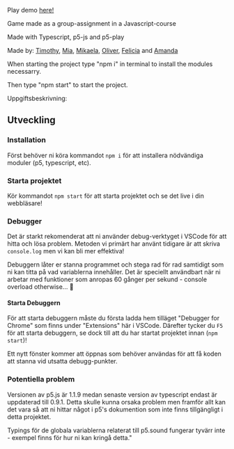 Play demo [here!](https://balla-ur-online.netlify.app/)

Game made as a group-assignment in a Javascript-course

Made with Typescript, p5-js and p5-play

Made by: [Timothy](https://github.com/TimothyGramnaes), [Mia](https://github.com/miaherman), [Mikaela](https://github.com/MikaelaAnd), [Oliver](https://github.com/Browbeans),
[Felicia](https://github.com/feliciavonbraun) and [Amanda](https://github.com/AmandaStahlberg)

When starting the project type "npm i" in terminal to install the modules necessarry.

Then type "npm start" to start the project.

Uppgiftsbeskrivning:

## Utveckling
### Installation
Först behöver ni köra kommandot `npm i` för att installera nödvändiga moduler (p5, typescript, etc).

### Starta projektet
Kör kommandot `npm start` för att starta projektet och se det live i din webbläsare!

### Debugger
Det är starkt rekomenderat att ni använder debug-verktyget i VSCode för att hitta och lösa problem. Metoden vi primärt har använt tidigare är att skriva `console.log` men vi kan bli mer effektiva!

Debuggern låter er stanna programmet och stega rad för rad samtidigt som ni kan titta på vad variablerna innehåller. Det är speciellt användbart när ni arbetar med funktioner som anropas 60 gånger per sekund - console overload otherwise... 🤯

#### Starta Debuggern
För att starta debuggern måste du första ladda hem tilläget "Debugger for Chrome" som finns under "Extensions" här i VSCode.
Därefter tycker du `F5` för att starta debuggern, se dock till att du har startat projektet innan (`npm start`)!

Ett nytt fönster kommer att öppnas som behöver användas för att få koden att stanna vid utsatta debugg-punkter.

### Potentiella problem
Versionen av p5.js är 1.1.9 medan senaste version av typescript endast är uppdaterad till 0.9.1. Detta skulle kunna orsaka problem men framför allt kan det vara så att ni hittar något i p5's dokumention som inte finns tillgängligt i detta projektet.

Typings för de globala variablerna relaterat till p5.sound fungerar tyvärr inte - exempel finns för hur ni kan kringå detta."

